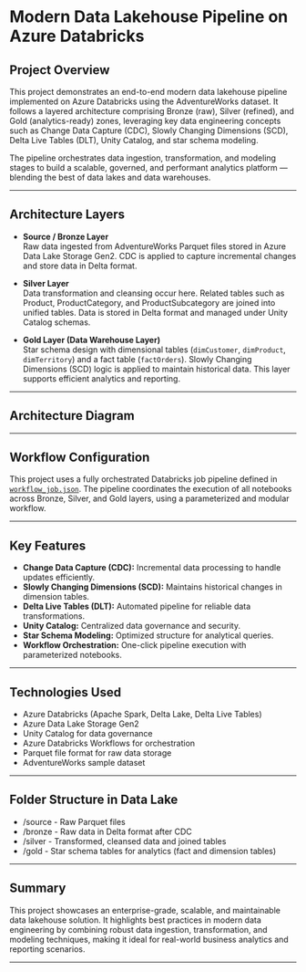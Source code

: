 # Modern Data Lakehouse Pipeline on Azure Databricks

## Project Overview
This project demonstrates an end-to-end modern data lakehouse pipeline implemented on Azure Databricks using the AdventureWorks dataset. It follows a layered architecture comprising Bronze (raw), Silver (refined), and Gold (analytics-ready) zones, leveraging key data engineering concepts such as Change Data Capture (CDC), Slowly Changing Dimensions (SCD), Delta Live Tables (DLT), Unity Catalog, and star schema modeling.

The pipeline orchestrates data ingestion, transformation, and modeling stages to build a scalable, governed, and performant analytics platform — blending the best of data lakes and data warehouses.

---

## Architecture Layers

- **Source / Bronze Layer**  
  Raw data ingested from AdventureWorks Parquet files stored in Azure Data Lake Storage Gen2. CDC is applied to capture incremental changes and store data in Delta format.

- **Silver Layer**  
  Data transformation and cleansing occur here. Related tables such as Product, ProductCategory, and ProductSubcategory are joined into unified tables. Data is stored in Delta format and managed under Unity Catalog schemas.

- **Gold Layer (Data Warehouse Layer)**  
  Star schema design with dimensional tables (`dimCustomer`, `dimProduct`, `dimTerritory`) and a fact table (`factOrders`). Slowly Changing Dimensions (SCD) logic is applied to maintain historical data. This layer supports efficient analytics and reporting.

---

## Architecture Diagram

---

## Workflow Configuration

This project uses a fully orchestrated Databricks job pipeline defined in [`workflow_job.json`](modern-data-lakehouse-pipeline-on-azure-databricks-/workflow_orchestration/workflow_job.json). The pipeline coordinates the execution of all notebooks across Bronze, Silver, and Gold layers, using a parameterized and modular workflow.

---

## Key Features

- **Change Data Capture (CDC):** Incremental data processing to handle updates efficiently.
- **Slowly Changing Dimensions (SCD):** Maintains historical changes in dimension tables.
- **Delta Live Tables (DLT):** Automated pipeline for reliable data transformations.
- **Unity Catalog:** Centralized data governance and security.
- **Star Schema Modeling:** Optimized structure for analytical queries.
- **Workflow Orchestration:** One-click pipeline execution with parameterized notebooks.

---

## Technologies Used

- Azure Databricks (Apache Spark, Delta Lake, Delta Live Tables)
- Azure Data Lake Storage Gen2
- Unity Catalog for data governance
- Azure Databricks Workflows for orchestration
- Parquet file format for raw data storage
- AdventureWorks sample dataset

---

## Folder Structure in Data Lake

- /source - Raw Parquet files
- /bronze - Raw data in Delta format after CDC
- /silver - Transformed, cleansed data and joined tables
- /gold - Star schema tables for analytics (fact and dimension tables)

---

## Summary

This project showcases an enterprise-grade, scalable, and maintainable data lakehouse solution. It highlights best practices in modern data engineering by combining robust data ingestion, transformation, and modeling techniques, making it ideal for real-world business analytics and reporting scenarios.

---


